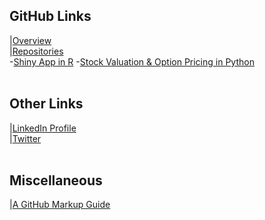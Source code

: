 ## GitHub Links
|[Overview](https://github.com/ismccarthy)
<br>
|[Repositories](https://github.com/ismccarthy?tab=repositories)
<br>
  -[Shiny App in R](https://github.com/ismccarthy/HorseRace_App)
  -[Stock Valuation & Option Pricing in Python](https://github.com/ismccarthy/StockValuation)
<br>
<br>
## Other Links
|[LinkedIn Profile](https://www.linkedin.com/in/ismccarthy/)
<br>
|[Twitter](https://twitter.com/iansmccarthy)
<br>
<br>
## Miscellaneous
|[A GitHub Markup Guide](https://guides.github.com/features/mastering-markdown/)
